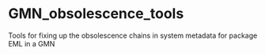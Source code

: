 # GMN_obsolescence_tools
Tools for fixing up the obsolescence chains in system metadata for package EML in a GMN
